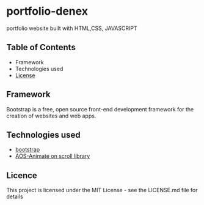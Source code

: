 

# portfolio-denex

 portfolio website built with HTML,CSS, JAVASCRIPT

## Table of Contents

- Framework
- Technologies used
- [License](portfolio-denex/LICENSE.md)



## Framework

Bootstrap is a free, open source front-end development framework for the creation of websites and web apps.

## Technologies used

- [bootstrap](https://getbootstrap.com/)
- [AOS-Animate on scroll library](https://michalsnik.github.io/aos/)

## Licence

This project is licensed under the MIT License - see the LICENSE.md file for details

